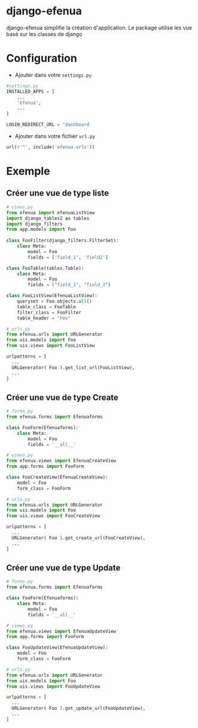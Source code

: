 # django-efenua
django-efenua simplifie la création d'application.
Le package utilise les vue basé sur les classes de django

# Configuration
- Ajouter dans votre `settings.py`

```python
#settings.py
INSTALLED_APPS = [
    ...
    'efenua',
    ...
]

LOGIN_REDIRECT_URL = "dashboard
```

- Ajouter dans votre fichier `url.py`
 
```python
url(r'^', include('efenua.urls'))
```

# Exemple
## Créer une vue de type liste

```python
# views.py
from efenua import efenuaListView
import django_tables2 as tables
import django_filters
from app.models import Foo
  
class FooFilter(django_filters.FilterSet):
    class Meta:
        model = Foo
        fields = ['field_1', 'field2']

class FooTable(tables.Table):
    class Meta:
        model = Foo
        fields = ("field_1", "field_2")

class FooListView(EfenuaListView):
    queryset = Foo.objects.all()
    table_class = FooTable
    filter_class = FooFilter
    table_header = "Foo"
```

```python
# urls.py
from efenua.urls import URLGenerator
from uis.models import Foo
from uis.views import FooListView

urlpatterns = [
  ...
  URLGenerator( Foo ).get_list_url(FooListView),
  ...
]
```

## Créer une vue de type Create
```python
# forms.py
from efenua.forms import Efenuaforms

class FooForm(Efenuaforms):
    class Meta:
        model = Foo
        fields = '__all__'

```

```python
# views.py
from efenua.views import EfenuaCreateView
from app.forms import FooForm

class FooCreateView(EfenuaCreateView):
    model = Foo
    form_class = FooForm
```

```python
# urls.py
from efenua.urls import URLGenerator
from uis.models import Foo
from uis.views import FooCreateView

urlpatterns = [
  ...
  URLGenerator( Foo ).get_create_url(FooCreateView),
  ...
]
```

## Créer une vue de type Update
```python
# forms.py
from efenua.forms import Efenuaforms

class FooForm(Efenuaforms):
    class Meta:
        model = Foo
        fields = '__all__'

```

```python
# views.py
from efenua.views import EfenuaUpdateView
from app.forms import FooForm

class FooUpdateView(EfenuaUpdateView):
    model = Foo
    form_class = FooForm
```

```python
# urls.py
from efenua.urls import URLGenerator
from uis.models import Foo
from uis.views import FooUpdateView

urlpatterns = [
  ...
  URLGenerator( Foo ).get_update_url(FooUpdateView),
  ...
]
```
